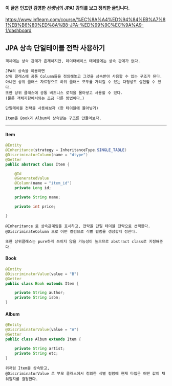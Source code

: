 #### 이 글은 인프런 김영한 선생님의 JPA1 강의를 보고 정리한 글입니다.

https://www.inflearn.com/course/%EC%8A%A4%ED%94%84%EB%A7%81%EB%B6%80%ED%8A%B8-JPA-%ED%99%9C%EC%9A%A9-1/dashboard

## JPA 상속 단일테이블 전략 사용하기

    객체에는 상속 관계가 존재하지만, 데이터베이스 테이블에는 상속 관계가 없다.
    
    JPA의 상속을 이용하면
    상위 클래스에 공통 Column들을 정의해놓고 그것을 상속받아 사용할 수 있는 구조가 된다.
    아니면 상위 클래스 자료형으로 하위 클래스 모두를 가리킬 수 있는 다형성도 실현할 수 있다.
    또한 상위 클래스에 공통 비즈니스 로직을 몰아넣고 사용할 수 있다.
    (물론 객체지향에서와는 조금 다른 방법이다.)
    
    단일테이블 전략을 사용해보자 (한 테이블에 몰아넣기)

    Item을 Book과 Album이 상속받는 구조를 만들어보자.

---

#### Item

```java
@Entity
@Inheritance(strategy = InheritanceType.SINGLE_TABLE)
@DiscriminatorColumn(name = "dtype")
@Getter
public abstract class Item {

    @Id
    @GeneratedValue
    @Column(name = "item_id")
    private Long id;

    private String name;

    private int price;

}
```

    @Inheritance 로 상속관계임을 표시하고, 전략을 단일 테이블 전략으로 선택한다.
    @DiscriminateColumn 으로 어떤 컬럼으로 식별 컬럼을 생성할지 정한다.
    
    또한 상위클래스는 pure하게 쓰이지 않을 가능성이 높으므로 abstract class로 지정해준다.

#### Book

```java
@Entity
@DiscriminatorValue(value = "B")
@Getter
public class Book extends Item {

    private String author;
    private String isbn;
}
```

#### Album

```java
@Entity
@DiscriminatorValue(value = "A")
@Getter
public class Album extends Item {

    private String artist;
    private String etc;
}
```

    위처럼 Item을 상속받고,
    @DiscriminatorValue 로 부모 클래스에서 정의한 식별 컬럼에 현재 타입은 어떤 값이 채워질지를 결정한다.

